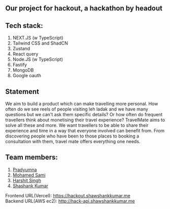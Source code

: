 ## Our project for hackout, a hackathon by headout

## Tech stack:
1. NEXT.JS (w TypeScript)
2. Tailwind CSS and ShadCN
3. Zustand
4. React query
5. Node.JS (w TypeScript)
6. Fastify
7. MongoDB
8. Google oauth

## Statement 
We aim to build a product which can make travelling more personal. How often do we see reels of people visiting leh ladak and we have many questions but we can't ask them specific details? Or how often do frequent travellers think about monetising their travel experience? TravelMate aims to solve all these and more. We want travellers to be able to share their experience and time in a way that everyone involved can benefit from. From discovering people who have been to those places to booking a consultation with them, travel mate offers everything one needs.

## Team members:
1. [Pradyumna](https://github.com/YARE0909)
2. [Mohamed Sami](https://github.com/sm-sami)
3. [Harshit Singh](https://github.com/whiletrueee)
4. [Shashank Kumar](https://github.com/shawshankkumar)

Frontend URL(Vercel): https://hackout.shawshankkumar.me </br>
Backend URL(AWS ec2): http://hack-api.shawshankkumar.me
